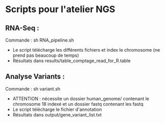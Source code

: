 # Scripts pour l'atelier NGS



## RNA-Seq :
Commande : sh RNA_pipeline.sh

- Le script télécharge les différents fichiers et index le chromosome (ne prend pas beaucoup de temps)
- Résultats dans results/table_comptage_read_for_R.table


## Analyse Variants :

Commande : sh variant.sh
- ATTENTION : nécessite un dossier human_genome/ contenant le chromosome 18 indexé et un dossier fastq contenant les fastq
- Le script télécharge le fichier d'annotation
- Résultats dans output/gene_variant_list.txt

